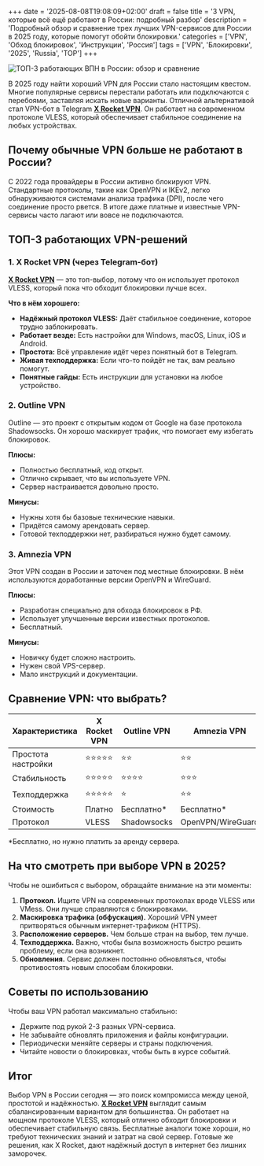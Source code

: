 +++
date = '2025-08-08T19:08:09+02:00'
draft = false
title = '3 VPN, которые всё ещё работают в России: подробный разбор'
description = 'Подробный обзор и сравнение трех лучших VPN-сервисов для России в 2025 году, которые помогут обойти блокировки.'
categories = ['VPN', 'Обход блокировок', 'Инструкции', 'Россия']
tags = ['VPN', 'Блокировки', '2025', 'Russia', 'TOP']
+++

![ТОП-3 работающих ВПН в России: обзор и сравнение](https://ladyfly-content.fra1.cdn.digitaloceanspaces.com/EFBC9FE9-773A-4476-A653-126FB84D017B.jpeg)

В 2025 году найти хороший VPN для России стало настоящим квестом. Многие популярные сервисы перестали работать или подключаются с перебоями, заставляя искать новые варианты. Отличной альтернативой стал VPN-бот в Telegram **[X Rocket VPN](https://t.me/X_Rocket_VPN_bot?start=ref-b-9)**. Он работает на современном протоколе VLESS, который обеспечивает стабильное соединение на любых устройствах.

## Почему обычные VPN больше не работают в России?

С 2022 года провайдеры в России активно блокируют VPN. Стандартные протоколы, такие как OpenVPN и IKEv2, легко обнаруживаются системами анализа трафика (DPI), после чего соединение просто рвется. В итоге даже платные и известные VPN-сервисы часто лагают или вовсе не подключаются.

## ТОП-3 работающих VPN-решений

### 1. X Rocket VPN (через Telegram-бот)

**[X Rocket VPN](https://t.me/X_Rocket_VPN_bot?start=ref-b-9)** — это топ-выбор, потому что он использует протокол VLESS, который пока что обходит блокировки лучше всех.

**Что в нём хорошего:**
- **Надёжный протокол VLESS:** Даёт стабильное соединение, которое трудно заблокировать.
- **Работает везде:** Есть настройки для Windows, macOS, Linux, iOS и Android.
- **Простота:** Всё управление идёт через понятный бот в Telegram.
- **Живая техподдержка:** Если что-то пойдёт не так, вам реально помогут.
- **Понятные гайды:** Есть инструкции для установки на любое устройство.

### 2. Outline VPN

Outline — это проект с открытым кодом от Google на базе протокола Shadowsocks. Он хорошо маскирует трафик, что помогает ему избегать блокировок.

**Плюсы:**
- Полностью бесплатный, код открыт.
- Отлично скрывает, что вы используете VPN.
- Сервер настраивается довольно просто.

**Минусы:**
- Нужны хотя бы базовые технические навыки.
- Придётся самому арендовать сервер.
- Готовой техподдержки нет, разбираться нужно будет самому.

### 3. Amnezia VPN

Этот VPN создан в России и заточен под местные блокировки. В нём используются доработанные версии OpenVPN и WireGuard.

**Плюсы:**
- Разработан специально для обхода блокировок в РФ.
- Использует улучшенные версии известных протоколов.
- Бесплатный.

**Минусы:**
- Новичку будет сложно настроить.
- Нужен свой VPS-сервер.
- Мало инструкций и документации.

## Сравнение VPN: что выбрать?

| Характеристика | X Rocket VPN | Outline VPN | Amnezia VPN |
|----------------|--------------|-------------|-------------|
| Простота настройки | ⭐⭐⭐⭐⭐ | ⭐⭐ | ⭐⭐ |
| Стабильность | ⭐⭐⭐⭐⭐ | ⭐⭐⭐⭐ | ⭐⭐⭐ |
| Техподдержка | ⭐⭐⭐⭐⭐ | ⭐ | ⭐⭐ |
| Стоимость | Платно | Бесплатно* | Бесплатно* |
| Протокол | VLESS | Shadowsocks | OpenVPN/WireGuard |

*Бесплатно, но нужно платить за аренду сервера.

## На что смотреть при выборе VPN в 2025?

Чтобы не ошибиться с выбором, обращайте внимание на эти моменты:

1. **Протокол.** Ищите VPN на современных протоколах вроде VLESS или VMess. Они лучше справляются с блокировками.
2. **Маскировка трафика (обфускация).** Хороший VPN умеет притворяться обычным интернет-трафиком (HTTPS).
3. **Расположение серверов.** Чем больше стран на выбор, тем лучше.
4. **Техподдержка.** Важно, чтобы была возможность быстро решить проблему, если она возникнет.
5. **Обновления.** Сервис должен постоянно обновляться, чтобы противостоять новым способам блокировки.

## Советы по использованию

Чтобы ваш VPN работал максимально стабильно:

- Держите под рукой 2-3 разных VPN-сервиса.
- Не забывайте обновлять приложения и файлы конфигурации.
- Периодически меняйте серверы и страны подключения.
- Читайте новости о блокировках, чтобы быть в курсе событий.

## Итог

Выбор VPN в России сегодня — это поиск компромисса между ценой, простотой и надёжностью. **[X Rocket VPN](https://t.me/X_Rocket_VPN_bot?start=ref-b-9)** выглядит самым сбалансированным вариантом для большинства. Он работает на мощном протоколе VLESS, который отлично обходит блокировки и обеспечивает стабильную связь. Бесплатные аналоги тоже хороши, но требуют технических знаний и затрат на свой сервер. Готовые же решения, как X Rocket, дают надёжный доступ в интернет без лишних заморочек.